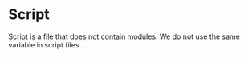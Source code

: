 # Script 
Script is a file that does not contain modules.
We do not use the same variable in script files . 